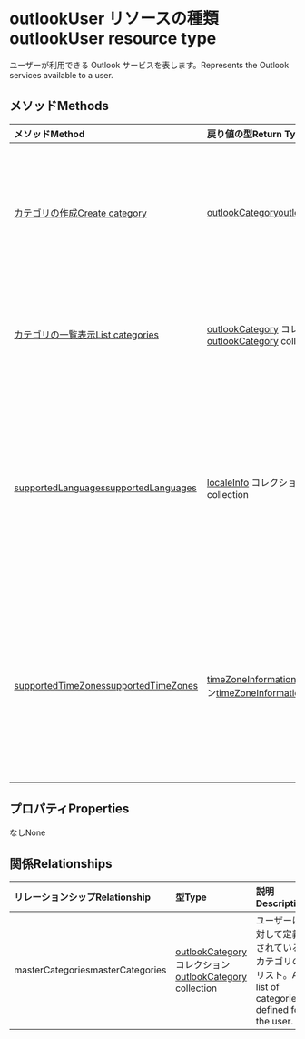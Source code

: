 # <a name="outlookuser-resource-type"></a><span data-ttu-id="1371c-101">outlookUser リソースの種類</span><span class="sxs-lookup"><span data-stu-id="1371c-101">outlookUser resource type</span></span>


<span data-ttu-id="1371c-102">ユーザーが利用できる Outlook サービスを表します。</span><span class="sxs-lookup"><span data-stu-id="1371c-102">Represents the Outlook services available to a user.</span></span>


## <a name="methods"></a><span data-ttu-id="1371c-103">メソッド</span><span class="sxs-lookup"><span data-stu-id="1371c-103">Methods</span></span>

| <span data-ttu-id="1371c-104">メソッド</span><span class="sxs-lookup"><span data-stu-id="1371c-104">Method</span></span>           | <span data-ttu-id="1371c-105">戻り値の型</span><span class="sxs-lookup"><span data-stu-id="1371c-105">Return Type</span></span>    |<span data-ttu-id="1371c-106">説明</span><span class="sxs-lookup"><span data-stu-id="1371c-106">Description</span></span>|
|:---------------|:--------|:----------|
|[<span data-ttu-id="1371c-107">カテゴリの作成</span><span class="sxs-lookup"><span data-stu-id="1371c-107">Create category</span></span>](../api/outlookuser_post_mastercategories.md) | [<span data-ttu-id="1371c-108">outlookCategory</span><span class="sxs-lookup"><span data-stu-id="1371c-108">outlookCategory</span></span>](outlookcategory.md) |<span data-ttu-id="1371c-109">ユーザーのマスター カテゴリ リスト内に **outlookCategory** オブジェクトを作成します。</span><span class="sxs-lookup"><span data-stu-id="1371c-109">Create an **outlookCategory** object in the user's master list of categories.</span></span>|
|[<span data-ttu-id="1371c-110">カテゴリの一覧表示</span><span class="sxs-lookup"><span data-stu-id="1371c-110">List categories</span></span>](../api/outlookuser_list_mastercategories.md) | <span data-ttu-id="1371c-111">[outlookCategory](outlookcategory.md) コレクション</span><span class="sxs-lookup"><span data-stu-id="1371c-111">[outlookCategory](outlookcategory.md) collection</span></span> |<span data-ttu-id="1371c-112">ユーザーに対して定義されているすべてのカテゴリを取得します。</span><span class="sxs-lookup"><span data-stu-id="1371c-112">Get all the categories that have been defined for the user.</span></span>|
|[<span data-ttu-id="1371c-113">supportedLanguages</span><span class="sxs-lookup"><span data-stu-id="1371c-113">supportedLanguages</span></span>](../api/outlookuser_supportedlanguages.md) | <span data-ttu-id="1371c-114">[localeInfo](localeinfo.md) コレクション</span><span class="sxs-lookup"><span data-stu-id="1371c-114">[localeInfo](localeinfo.md) collection</span></span> | <span data-ttu-id="1371c-115">ユーザーに対してサポートされている (ユーザーのメールボックス サーバーで構成されている) ロケールと言語のリストを取得します。</span><span class="sxs-lookup"><span data-stu-id="1371c-115">Get the list of locales and languages that are supported for the user, as configured on the user's mailbox server.</span></span> |
|[<span data-ttu-id="1371c-116">supportedTimeZones</span><span class="sxs-lookup"><span data-stu-id="1371c-116">supportedTimeZones</span></span>](../api/outlookuser_supportedtimezones.md) | <span data-ttu-id="1371c-117">[timeZoneInformation](timezoneinformation.md) コレクション</span><span class="sxs-lookup"><span data-stu-id="1371c-117">[timeZoneInformation](timezoneinformation.md) collection</span></span> | <span data-ttu-id="1371c-118">ユーザーに対してサポートされている (ユーザーのメールボックス サーバーで構成されている) タイム ゾーンのリストを取得します。</span><span class="sxs-lookup"><span data-stu-id="1371c-118">Get the list of time zones that are supported for the user, as configured on the user's mailbox server.</span></span> |


## <a name="properties"></a><span data-ttu-id="1371c-119">プロパティ</span><span class="sxs-lookup"><span data-stu-id="1371c-119">Properties</span></span>
<span data-ttu-id="1371c-120">なし</span><span class="sxs-lookup"><span data-stu-id="1371c-120">None</span></span>

## <a name="relationships"></a><span data-ttu-id="1371c-121">関係</span><span class="sxs-lookup"><span data-stu-id="1371c-121">Relationships</span></span>
| <span data-ttu-id="1371c-122">リレーションシップ</span><span class="sxs-lookup"><span data-stu-id="1371c-122">Relationship</span></span> | <span data-ttu-id="1371c-123">型</span><span class="sxs-lookup"><span data-stu-id="1371c-123">Type</span></span>   |<span data-ttu-id="1371c-124">説明</span><span class="sxs-lookup"><span data-stu-id="1371c-124">Description</span></span>|
|:---------------|:--------|:----------|
|<span data-ttu-id="1371c-125">masterCategories</span><span class="sxs-lookup"><span data-stu-id="1371c-125">masterCategories</span></span>|<span data-ttu-id="1371c-126">[outlookCategory](../resources/outlookCategory.md) コレクション</span><span class="sxs-lookup"><span data-stu-id="1371c-126">[outlookCategory](../resources/outlookCategory.md) collection</span></span>| <span data-ttu-id="1371c-127">ユーザーに対して定義されているカテゴリのリスト。</span><span class="sxs-lookup"><span data-stu-id="1371c-127">A list of categories defined for the user.</span></span> | 

<!-- uuid: 8fcb5dbc-d5aa-4681-8e31-b001d5168d79
2015-10-25 14:57:30 UTC -->
<!-- {
  "type": "#page.annotation",
  "description": "outlookUser resource",
  "keywords": "",
  "section": "documentation",
  "tocPath": ""
}-->